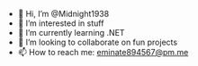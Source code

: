 - 👋 Hi, I’m @Midnight1938
- 👀 I’m interested in stuff
- 🌱 I’m currently learning .NET
- 💞️ I’m looking to collaborate on fun projects
- 📫 How to reach me: eminate894567@pm.me

<!---
Midnight1938/Midnight1938 is a ✨ special ✨ repository because its `README.md` (this file) appears on your GitHub profile.
You can click the Preview link to take a look at your changes.
--->
